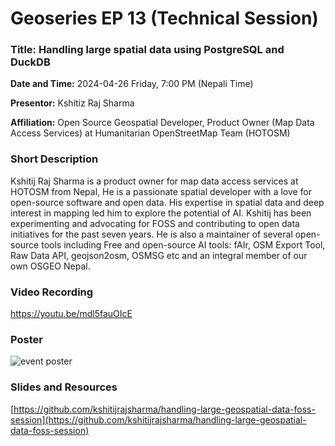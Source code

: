 # Geoseries EP 13 (Technical Session)

### Title: Handling large spatial data using  PostgreSQL and DuckDB 

**Date and Time:** 2024-04-26 Friday, 7:00 PM (Nepali Time)

**Presentor:** Kshitiz Raj Sharma

**Affiliation:** Open Source Geospatial Developer, Product Owner (Map Data Access Services) at Humanitarian OpenStreetMap  Team (HOTOSM)

### Short Description
Kshitij Raj Sharma is a product owner for map data access services at HOTOSM from Nepal, He is a passionate spatial developer with a love for open-source software and open data. His expertise in spatial data and deep interest in mapping led him to explore the potential of AI. Kshitij has been experimenting and advocating for FOSS and contributing to open data initiatives for the past seven years. He is  also a maintainer of several open-source tools including  Free and open-source AI tools: fAIr, OSM Export Tool, Raw Data API, geojson2osm, OSMSG etc and an integral member of our own OSGEO Nepal.

### Video Recording

https://youtu.be/mdl5fauOIcE

### Poster
![event poster](https://github.com/osgeonepal/osgeonepal.github.io/assets/39838116/d897efd5-ca0e-4305-b33d-667be414e2f5)

### Slides and Resources

[https://github.com/kshitijrajsharma/handling-large-geospatial-data-foss-session](https://github.com/kshitijrajsharma/handling-large-geospatial-data-foss-session)
